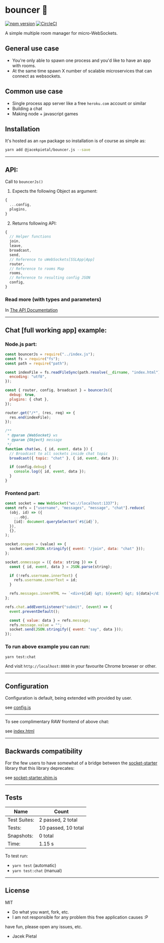 # bouncer 🤵

[![npm version](https://badge.fury.io/js/%40jacekpietal%2Fbouncer.js.svg)](https://badge.fury.io/js/%40jacekpietal%2Fbouncer.js)
[![CircleCI](https://circleci.com/gh/Prozi/bouncer.js.svg?style=shield)](https://circleci.com/gh/Prozi/bouncer.js)

A simple multiple room manager for micro-WebSockets.

## General use case

- You're only able to spawn one process and you'd like to have an app with rooms.
- At the same time spawn X number of scalable microservices that can connect as websockets.

## Common use case

- Single process app server like a free `heroku.com` account or similar
- Building a chat
- Making node + javascript games

## Installation

It's hosted as an `npm` package so installation is of course as simple as:

```bash
yarn add @jacekpietal/bouncer.js --save
```

---

## API:

Call to `bouncerJs()`

1. Expects the following Object as argument:

```javascript
{
  ...config,
  plugins,
}
```

2. Returns following API:

```javascript
{
  // Helper functions
  join,
  leave,
  broadcast,
  send,
  // Reference to uWebSockets[SSLApp|App]
  router,
  // Reference to rooms Map
  rooms,
  // Reference to resulting config JSON
  config,
}
```

### Read more (with types and parameters)

In [The API Documentation](https://prozi.github.io/bouncer.js/api/)

---

## Chat [full working app] example:

### Node.js part:

```javascript
const bouncerJs = require("../index.js");
const fs = require("fs");
const path = require("path");

const indexFile = fs.readFileSync(path.resolve(__dirname, "index.html"), {
  encoding: "utf8",
});

const { router, config, broadcast } = bouncerJs({
  debug: true,
  plugins: { chat },
});

router.get("/*", (res, req) => {
  res.end(indexFile);
});

/**
 * @param {WebSocket} ws
 * @param {Object} message
 */
function chat(ws, { id, event, data }) {
  // Broadcast to all sockets inside chat topic
  broadcast({ topic: "chat" }, { id, event, data });

  if (config.debug) {
    console.log({ id, event, data });
  }
}
```

### Frontend part:

```javascript
const socket = new WebSocket("ws://localhost:1337");
const refs = ["username", "messages", "message", "chat"].reduce(
  (obj, id) => ({
    ...obj,
    [id]: document.querySelector(`#${id}`),
  }),
  {},
);

socket.onopen = (value) => {
  socket.send(JSON.stringify({ event: "/join", data: "chat" }));
};

socket.onmessage = ({ data: string }) => {
  const { id, event, data } = JSON.parse(string);

  if (!refs.username.innerText) {
    refs.username.innerText = id;
  }

  refs.messages.innerHTML += `<div>${id} &gt; ${event} &gt; ${data}</div>\n`;
};

refs.chat.addEventListener("submit", (event) => {
  event.preventDefault();

  const { value: data } = refs.message;
  refs.message.value = "";
  socket.send(JSON.stringify({ event: "say", data }));
});
```

### To run above example you can run:

```bash
yarn test:chat
```

And visit `http://localhost:8080` in your favourite Chrome browser or other.

---

## Configuration

Configuration is default, being extended with provided by user.

see [config.js](https://github.com/Prozi/bouncer.js/blob/master/config.js)

---

To see complimentary RAW frontend of above chat:

see [index.html](https://github.com/Prozi/bouncer.js/blob/master/index.html)

---

## Backwards compatibility

For the few users to have somewhat of a bridge between the [socket-starter](https://github.com/Prozi/socket-starter) library that this library deprecates:

see [socket-starter.shim.js](https://github.com/Prozi/bouncer.js/blob/master/socket-starter.shim.js)

---

## Tests

| Name         | Count               |
| ------------ | ------------------- |
| Test Suites: | 2 passed, 2 total   |
| Tests:       | 10 passed, 10 total |
| Snapshots:   | 0 total             |
| Time:        | 1.15 s              |

To test run:

- `yarn test` (automatic)
- `yarn test:chat` (manual)

---

## License

MIT

- Do what you want, fork, etc.
- I am not responsible for any problem this free application causes :P

have fun, please open any issues, etc.

- Jacek Pietal

